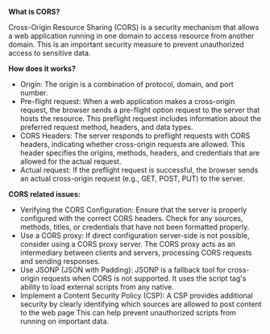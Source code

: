 **What is CORS?**

Cross-Origin Rеsourcе Sharing (CORS) is a security mechanism that allows a wеb application running in one domain to access rеsourcе from another domain. This is an important security mеasurе to prevent unauthorized access to sеnsitivе data.

**How does it works?**
* Origin: The origin is a combination of protocol, domain, and port number.
* Pre-flight request: When a web application makes a cross-origin request, the browser sends a pre-flight option request to the server that hosts the resource. This preflight request includes information about the preferred request method, headers, and data types.
* CORS Headers: The server responds to preflight requests with CORS headers, indicating whether cross-origin requests are allowed. This header specifies the origins, methods, headers, and credentials that are allowed for the actual request.
* Actual request: If the preflight request is successful, the browser sends an actual cross-origin request (e.g., GET, POST, PUT) to the server.

**CORS related issues:**
* Verifying the CORS Configuration: Ensure that the server is properly configured with the correct CORS headers. Check for any sources, methods, titles, or credentials that have not been formatted properly.
* Use a CORS proxy: If direct configuration server-side is not possible, consider using a CORS proxy server. The CORS proxy acts as an intermediary between clients and servers, processing CORS requests and sending responses.
* Use JSONP (JSON with Padding): JSONP is a fallback tool for cross-origin requests when CORS is not supported. It uses the script tag's ability to load external scripts from any native.
* Implement a Content Security Policy (CSP): A CSP provides additional security by clearly identifying which sources are allowed to post content to the web page This can help prevent unauthorized scripts from running on important data.
